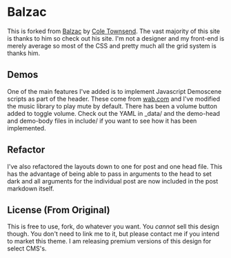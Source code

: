 # Balzac

This is forked from [Balzac](https://github.com/ColeTownsend/Balzac-for-Jekyll) by [Cole Townsend](http://twnsnd.co/). The vast majority of this site is thanks to him so check out his site. I'm not a designer and my front-end is merely average so most of the CSS and pretty much all the grid system is thanks him.

## Demos

One of the main features I've added is to implement Javascript Demoscene scripts as part of the header. These come from [wab.com](http://www.wab.com) and I've modified the music library to play mute by default. There has been a volume button added to toggle volume. Check out the YAML in \_data/ and the demo-head and demo-body files in include/ if you want to see how it has been implemented.

## Refactor

I've also refactored the layouts down to one for post and one head file. This has the advantage of being able to pass in arguments to the head to set dark and all arguments for the individual post are now included in the post markdown itself.


## License (From Original)

This is free to use, fork, do whatever you want. You *cannot* sell this design though. You don't need to link me to it, but please contact me if you intend to market this theme. I am releasing premium versions of this design for select CMS's.
